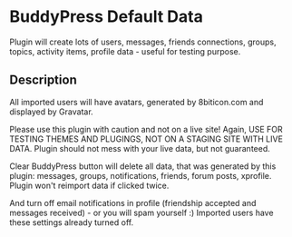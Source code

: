 # BuddyPress Default Data

Plugin will create lots of users, messages, friends connections, groups, topics, activity items, profile data - useful for testing purpose.

## Description

All imported users will have avatars, generated by 8biticon.com and displayed by Gravatar.

Please use this plugin with caution and not on a live site! Again, USE FOR TESTING THEMES AND PLUGINGS, NOT ON A STAGING SITE WITH LIVE DATA. Plugin should not mess with your live data, but not guaranteed.

Clear BuddyPress button will delete all data, that was generated by this plugin: messages, groups, notifications, friends, forum posts, xprofile. Plugin won't reimport data if clicked twice.

And turn off email notifications in profile (friendship accepted and messages received) - or you will spam yourself :) Imported users have these settings already turned off.
